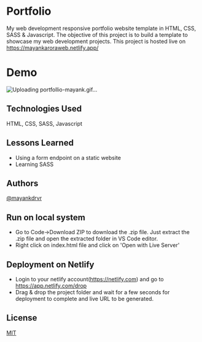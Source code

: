 # Portfolio

My web development responsive portfolio website template in HTML, CSS, SASS & Javascript. The objective of this project is to build a template to showcase my web development projects. This project is hosted live on https://mayankaroraweb.netlify.app/

# Demo

![Uploading portfollio-mayank.gif…]()

## Technologies Used

HTML, CSS, SASS, Javascript

## Lessons Learned

- Using a form endpoint on a static website 
- Learning SASS

## Authors

[@mayankdrvr](https://www.github.com/mayankdrvr)

## Run on local system

- Go to Code->Download ZIP to download the .zip file. Just extract the .zip file and open the extracted folder in VS Code editor.
- Right click on index.html file and click on 'Open with Live Server'

## Deployment on Netlify

- Login to your netlify account(https://netlify.com) and go to https://app.netlify.com/drop
- Drag & drop the project folder and wait for a few seconds for deployment to complete and live URL to be generated.

## License

[MIT](https://choosealicense.com/licenses/mit/)

